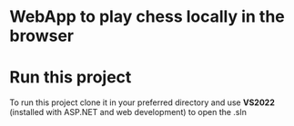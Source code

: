 # WebApp to play chess locally in the browser
# Run this project
To run this project clone it in your preferred directory and use __VS2022__ (installed with ASP.NET and web development) to open the .sln
